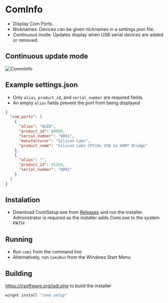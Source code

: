 # ComInfo
- Display Com Ports.
- Nicknames: Devices can be given nicknames in a settings.json file.
- Continuous mode: Updates display when USB serial devices are added or removed.


## Continuous update mode
![CommInfo](https://github.com/schiltz3/ComInfo/assets/45466247/1abd68ea-c5ed-42fb-a45c-44efa765a0b2)

## Example settings.json
* Only `alias`, `product_id`, and `serial_number` are required fields.
* An empty `alias` fields prevent the port from being displayed
```json
{
  "com_ports": [
    {
      "alias": "WLED",
      "product_id": 60000,
      "serial_number": "0001",
      "manufacturer": "Silicon Labs",
      "product_name": "Silicon Labs CP210x USB to UART Bridge"
    },
    {
      "alias": "",
      "product_id": 61254,
      "serial_number": "0002"
    }
  ]
}
```

## Instalation
* Download ComiSetup.exe from [Releases](https://github.com/schiltz3/ComInfo/releases) and run the installer. Administrator is required as the installer adds Comi.exe to the system PATH

## Running
* Run `comi` from the command line
* Alternatively, run `ComiRun` from the Windows Start Menu


## Building
https://jrsoftware.org/isdl.php to build the installer
```powershell
winget install "inno setup"
```

